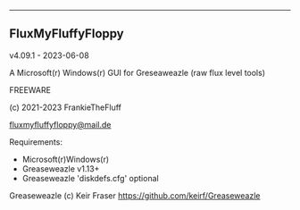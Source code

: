 ----------------------------------------
FluxMyFluffyFloppy
----------------------------------------
v4.09.1 - 2023-06-08

A Microsoft(r) Windows(r) GUI for Greseaweazle (raw flux level tools)

FREEWARE

(c) 2021-2023 FrankieTheFluff

fluxmyfluffyfloppy@mail.de

Requirements: 
- Microsoft(r)Windows(r) 
- Greaseweazle v1.13+
- Greaseweazle 'diskdefs.cfg' optional

Greaseweazle (c) Keir Fraser
https://github.com/keirf/Greaseweazle
